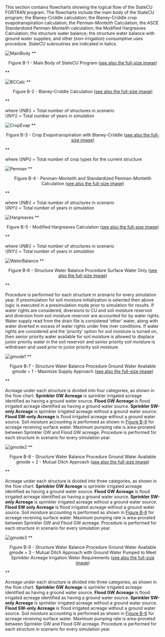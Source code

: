 This section contains flowcharts showing the logical flow of the StateCU FORTRAN program.  The flowcharts include the main body of the StateCU program; 
the Blaney-Criddle calculation; the Blaney-Criddle crop evapotranspiration calculation; the Penman-Monteith Calculation; the ASCE Standardized Penman-Monteith 
calculation; the Modified Hargreaves Calculation; the structure water balance; the structure water balance with ground water supplies; and other (non-irrigation) 
consumptive uses procedure.  StateCU subroutines are indicated in italics.

<a name="figureb1"></a>
![MainBody](/../images/figureb1.png)
**<p style="text-align: center;">
Figure B-1 - Main Body of StateCU Program (<a href="/../images/figureb1.png">see also the full-size image</a>)
</p>**

<a name="figureb2"></a>
![BCCalc](/../images/figureb2.png)
**<p style="text-align: center;">
Figure B-2 - Blaney-Criddle Calculation (<a href="/../images/figureb2.png">see also the full-size image</a>)
</p>**

where \\(NB\\) = Total number of structures in scenario  
\\(NY\\) = Total number of years in simulation

<a name="figureb3"></a>
![CropEvap](/../images/figureb3.png)
**<p style="text-align: center;">
Figure B-3 - Crop Evapotranspiration with Blaney-Criddle (<a href="/../images/figureb3.png">see also the full-size image</a>)
</p>**

where \\(NP\\) = Total number of crop types for the current structure

<a name="figureb4"></a>
![Penman](/../images/figureb4.png)
**<p style="text-align: center;">
Figure B-4 - Penman-Monteith and Standardized Penman-Monteith Calculation (<a href="/../images/figureb4.png">see also the full-size image</a>)
</p>**

where \\(NB\\) = Total number of structures in scenario  
\\(NY\\) = Total number of years in simulation

<a name="figureb5"></a>
![Hargreaves](/../images/figureb5.png)
**<p style="text-align: center;">
Figure B-5 - Modified Hargreaves Calculation (<a href="/../images/figureb5.png">see also the full-size image</a>)
</p>**

where \\(NB\\) = Total number of structures in scenario  
\\(NY\\) = Total number of years in simulation

<a name="figureb6"></a>
![WaterBalance](/../images/figureb6.png)
**<p style="text-align: center;">
Figure B-6 - Structure Water Balance Procedure Surface Water Only (<a href="/../images/figureb6.png">see also the full-size image</a>)
</p>**

Procedure is performed for each structure in scenario for every simulation year.  If presimulation for soil moisture initialization is selected 
then above logic is executed in a presimulation mode prior to simulation for results.  If water rights are considered, diversions to CU and soil 
moisture reservoir and diversion from soil moisture reservoir are accounted for by water rights. Water supply read from the drain file is considered 
‘other’ water, along with water diverted in excess of water rights under free river conditions. If water rights are considered and the ‘priority’ 
option for soil moisture is turned on, then senior priority water available for soil moisture is allowed to displace junior priority water in the 
soil reservoir and senior priority soil moisture is withdrawn and used prior to junior priority soil moisture.

<a name="figureb7"></a>
![gmode1](/../images/figureb7.png)
**<p style="text-align: center;">
Figure B-7 - Structure Water Balance Procedure Ground Water Available gmode = 1 - Maximize Supply Approach (<a href="/../images/figureb7.png">see also the full-size image</a>)
</p>**

Acreage under each structure is divided into four categories, as shown in the flow chart. **Sprinkler GW Acreage** is sprinkler irrigated acreage 
identified as having a ground water source.  **Flood GW Acreage** is flood irrigated acreage identified as having a ground water source.  **Sprinkler 
SW-only Acreage** is sprinkler irrigated acreage without a ground water source. **Flood SW-only Acreage** is flood irrigated acreage without a ground 
water source.  Soil moisture accounting is performed as shown in [Figure B-6](#figureb6) for acreage receiving surface water.  Maximum pumping rate is area-prorated 
between Sprinkler GW and Flood GW acreage. Procedure is performed for each structure in scenario for every simulation year.

<a name="figureb8"></a>
![gmode2](/../images/figureb8.png)
**<p style="text-align: center;">
Figure B-8 - Structure Water Balance Procedure Ground Water Available gmode = 2 - Mutual Ditch Approach (<a href="/../images/figureb8.png">see also the full-size image</a>)
</p>**

Acreage under each structure is divided into three categories, as shown in the flow chart. **Sprinkler GW Acreage** is sprinkler irrigated acreage 
identified as having a ground water source.  **Flood GW Acreage** is flood irrigated acreage identified as having a ground water source. **Sprinkler 
SW-only Acreage** is sprinkler irrigated acreage without a ground water source.  **Flood SW only Acreage** is flood irrigated acreage without a ground 
water source. Soil moisture accounting is performed as shown in [Figure B-6](#figureb6) for acreage receiving surface water. Maximum pumping rate is area-prorated 
between Sprinkler GW and Flood GW acreage.  Procedure is performed for each structure in scenario for every simulation year. 

<a name="figureb9"></a>
![gmode3](/../images/figureb9.png)
**<p style="text-align: center;">
Figure B-9 - Structure Water Balance Procedure Ground Water Available gmode = 3 - Mutual Ditch Approach with Ground Water Pumped to Meet Sprinkler Acreage Irrigation Water Requirements (<a href="/../images/figureb9.png">see also the full-size image</a>)
</p>**

Acreage under each structure is divided into three categories, as shown in the flow chart. **Sprinkler GW Acreage** is sprinkler irrigated acreage identified 
as having a ground water source.  **Flood GW Acreage** is flood irrigated acreage identified as having a ground water source.  **Sprinkler SW-only Acreage** is 
sprinkler irrigated acreage without a ground water source. **Flood SW-only Acreage** is flood irrigated acreage without a ground water source.  Soil moisture 
accounting is performed as shown in [Figure B-6](#figureb6) for acreage receiving surface water. Maximum pumping rate is area-prorated between Sprinkler GW and Flood GW 
acreage.  Procedure is performed for each structure in scenario for every simulation year. 

